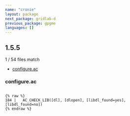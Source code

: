 ```yaml
---
name: "cronie"
layout: package
next_package: gridlab-d
previous_package: gpgme
languages: []
---
```

## 1.5.5
1 / 54 files match

 - [configure.ac](#configureac)

### configure.ac

```

{% raw %}
184 | 	AC_CHECK_LIB([dl], [dlopen], [libdl_found=yes], [libdl_found=no])
{% endraw %}

```
